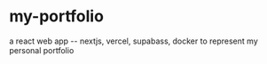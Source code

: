 # my-portfolio
a react web app -- nextjs, vercel, supabass, docker to represent my personal portfolio

